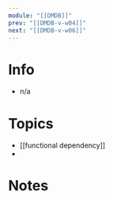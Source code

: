 ```yaml
---
module: "[[DMDB]]"
prev: "[[DMDB-v-w04]]"
next: "[[DMDB-v-w06]]"
---
```



# Info
- n/a

# Topics
- [[functional dependency]]
- 


# Notes


